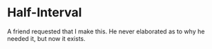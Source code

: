 # Half-Interval

A friend requested that I make this.
He never elaborated as to why he needed it, but now it exists.
